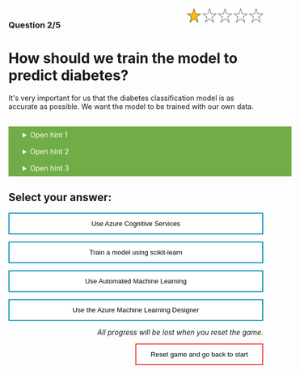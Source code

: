 <style>
.button  {
  color: white;
  width: 100%;
  padding: 8px 28px;
  background-color: #70AD47;
  transition-duration: 0.4s;
}
.button:hover  {
  background-color: #507E32;
  color: white; 
}
.answerbutton  {
  border: none;
  color: black;
  width: 100%;
  padding: 12px 28px;
  background-color: white;
  border: 2px solid #008CBA;
  transition-duration: 0.4s;
}
.answerbutton:hover  {
  background-color: #008CBA;
  color: white; 
  border: 2px solid #008CBA;
}
.resetbutton  {
  border: none;
  color: black;
  float: right;
  padding: 12px 28px;
  background-color: white;
  border: 2px solid #f44336;
  transition-duration: 0.4s;
}
.resetbutton:hover  {
  background-color: #f44336;
  color: white; 
  border: 2px solid #f44336;
}
</style>

<img style="float: right;width:30%;" src="./media/1-points.png">

### Question 2/5

# How should we train the model to predict diabetes?

It's very important for us that the diabetes classification model is as accurate as possible. We want the model to be trained with our own data. 

<br>
<details>
<summary class = "button">Open hint 1</summary>
Because of healthcare regulations, we need to have full control over how the model is trained. 
</details>

<details>
<summary class = "button">Open hint 2</summary>
We prefer not to use UI, but want to train models with scripts.
</details>

<details>
<summary class = "button">Open hint 3</summary>
We value accuracy and transparency. We are not concerned with saving time on model development. Our data scientists know what they need to do to train the model and create the necessary scripts.
</details>

## Select your answer:

<button class="answerbutton" onclick="window.location.href='03B';">Use Azure Cognitive Services</button>

<button class="answerbutton" onclick="window.location.href='03A';">Train a model using scikit-learn</button>

<button class="answerbutton" onclick="window.location.href='03B';">Use Automated Machine Learning</button>

<button class="answerbutton" onclick="window.location.href='03B';">Use the Azure Machine Learning Designer</button>

<p style="text-align:right;"><i>All progress will be lost when you reset the game.</i></p>

<button class="resetbutton" onclick="window.location.href='../start-02-training';">Reset game and go back to start</button>


